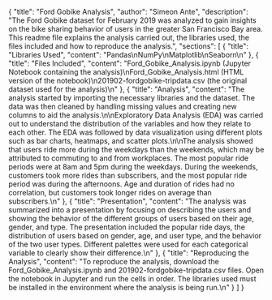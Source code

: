 {
"title": "Ford Gobike Analysis",
"author": "Simeon Ante",
"description": "The Ford Gobike dataset for February 2019 was analyzed to gain insights on the bike sharing behavior of users in the greater San Francisco Bay area. This readme file explains the analysis carried out, the libraries used, the files included and how to reproduce the analysis.",
"sections": [
{
"title": "Libraries Used",
"content": "Pandas\nNumPy\nMatplotlib\nSeaborn\n"
},
{
"title": "Files Included",
"content": "Ford_Gobike_Analysis.ipynb (Jupyter Notebook containing the analysis)\nFord_Gobike_Analysis.html (HTML version of the notebook)\n201902-fordgobike-tripdata.csv (the original dataset used for the analysis)\n"
},
{
"title": "Analysis",
"content": "The analysis started by importing the necessary libraries and the dataset. The data was then cleaned by handling missing values and creating new columns to aid the analysis.\n\nExploratory Data Analysis (EDA) was carried out to understand the distribution of the variables and how they relate to each other. The EDA was followed by data visualization using different plots such as bar charts, heatmaps, and scatter plots.\n\nThe analysis showed that users ride more during the weekdays than the weekends, which may be attributed to commuting to and from workplaces. The most popular ride periods were at 8am and 5pm during the weekdays. During the weekends, customers took more rides than subscribers, and the most popular ride period was during the afternoons. Age and duration of rides had no correlation, but customers took longer rides on average than subscribers.\n"
},
{
"title": "Presentation",
"content": "The analysis was summarized into a presentation by focusing on describing the users and showing the behavior of the different groups of users based on their age, gender, and type. The presentation included the popular ride days, the distribution of users based on gender, age, and user type, and the behavior of the two user types. Different palettes were used for each categorical variable to clearly show their difference.\n"
},
{
"title": "Reproducing the Analysis",
"content": "To reproduce the analysis, download the Ford_Gobike_Analysis.ipynb and 201902-fordgobike-tripdata.csv files. Open the notebook in Jupyter and run the cells in order. The libraries used must be installed in the environment where the analysis is being run.\n"
}
]
}